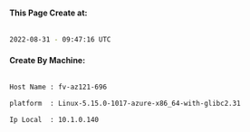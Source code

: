 
   
#### This Page Create at:

```bash

2022-08-31 - 09:47:16 UTC

```

#### Create By Machine:

```bash

Host Name : fv-az121-696

platform  : Linux-5.15.0-1017-azure-x86_64-with-glibc2.31

Ip Local  : 10.1.0.140

```

